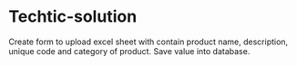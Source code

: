 # Techtic-solution
Create form to upload excel sheet with contain product name, description, unique code and category of product. Save value into database.
